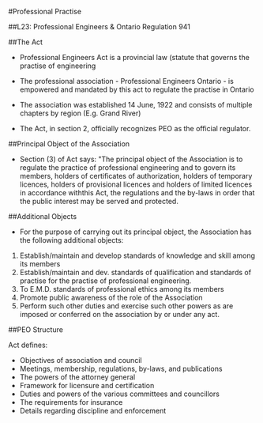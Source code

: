 #Professional Practise

##L23: Professional Engineers & Ontario Regulation 941

##The Act

- Professional Engineers Act is a provincial law (statute that governs the practise of engineering

- The professional association - Professional Engineers Ontario - is empowered and mandated by this
act to regulate the practise in Ontario

- The association was established 14 June, 1922 and consists of multiple chapters by region (E.g. Grand River)

- The Act, in section 2, officially recognizes PEO as the official regulator.

##Principal Object of the Association

- Section (3) of Act says: "The principal object of the Association is to regulate the practice of professional engineering and to 
govern its members, holders of certificates of authorization, holders of temporary licences, holders of provisional licences and 
holders of limited licences in accordance withthis Act, the regulations and the by-laws in order that the public interest may be served 
and protected.

##Additional Objects

- For the purpose of carrying out its principal object, the Association has the following additional objects:

1. Establish/maintain and develop standards of knowledge and skill among its members
2. Establish/maintain and dev. standards of qualification and standards of practise for the practise of
professional engineering.
3. To E.M.D. standards of professional ethics among its members
4. Promote public awareness of the role of the Association
5. Perform such other duties and exercise such other powers as are imposed or conferred on the association
by or under any act.

##PEO Structure

Act defines:
- Objectives of association and council
- Meetings, membership, regulations, by-laws, and publications
- The powers of the attorney general
- Framework for licensure and certification
- Duties and powers of the various committees and councillors
- The requirements for insurance
- Details regarding discipline and enforcement


